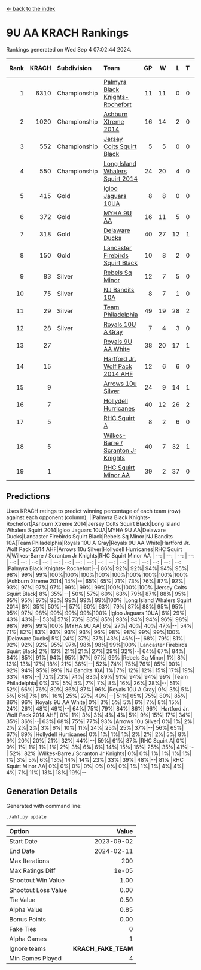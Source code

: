 [<- back to the index](readme.md)
# 9U AA KRACH Rankings
Rankings generated on Wed Sep  4 07:02:44 2024.

Rank|KRACH|Subdivision|Team|GP|W|L|T|OTW|OTL|SoS|Exp Wins|Win Diff
---:|---:|:---|:---|---:|---:|---:|---:|---:|---:|---:|---:|---:
1|6310|Championship|[Palmyra Black Knights- Rochefort](https://gamesheetstats.com/seasons/3659/teams/140260/schedule)|11|11|0|0|0|0|91|11.8|-0.0
2|1020|Championship|[Ashburn Xtreme 2014](https://gamesheetstats.com/seasons/3659/teams/140217/schedule)|16|14|2|0|0|0|176|14.9|0.0
3|552|Championship|[Jersey Colts Squirt Black](https://gamesheetstats.com/seasons/3659/teams/140254/schedule)|5|5|0|0|0|0|14|5.9|0.0
4|550|Championship|[Long Island Whalers Squirt 2014](https://gamesheetstats.com/seasons/3659/teams/140221/schedule)|24|20|4|0|1|0|177|20.9|0.0
5|415|Gold|[Igloo Jaguars 10UA](https://gamesheetstats.com/seasons/3659/teams/140253/schedule)|8|8|0|0|0|0|7|8.9|0.0
6|372|Gold|[MYHA 9U AA](https://gamesheetstats.com/seasons/3659/teams/140222/schedule)|16|11|5|0|2|0|258|11.9|0.0
7|318|Gold|[Delaware Ducks](https://gamesheetstats.com/seasons/3659/teams/140218/schedule)|40|27|12|1|0|3|667|28.4|0.0
8|150|Gold|[Lancaster Firebirds Squirt Black](https://gamesheetstats.com/seasons/3659/teams/140256/schedule)|10|8|2|0|0|0|70|8.9|0.0
9|83|Silver|[Rebels Sq Minor](https://gamesheetstats.com/seasons/3659/teams/140223/schedule)|12|7|5|0|1|1|219|7.9|0.0
10|75|Silver|[NJ Bandits 10A](https://gamesheetstats.com/seasons/3659/teams/140259/schedule)|8|7|1|0|0|0|13|7.9|0.0
11|29|Silver|[Team Philadelphia](https://gamesheetstats.com/seasons/3659/teams/140226/schedule)|49|19|28|2|2|1|686|20.9|0.0
12|28|Silver|[Royals 10U A Gray](https://gamesheetstats.com/seasons/3659/teams/140262/schedule)|7|4|3|0|0|0|86|4.9|0.0
13|27||[Royals 9U AA White](https://gamesheetstats.com/seasons/3659/teams/140225/schedule)|38|20|17|1|0|0|133|21.4|0.0
14|15||[Hartford Jr. Wolf Pack 2014 AHF](https://gamesheetstats.com/seasons/3659/teams/140219/schedule)|12|6|6|0|0|0|134|6.9|0.0
15|9||[Arrows 10u Silver](https://gamesheetstats.com/seasons/3659/teams/140216/schedule)|24|9|14|1|1|0|147|10.4|0.0
16|7||[Hollydell Hurricanes](https://gamesheetstats.com/seasons/3659/teams/140220/schedule)|40|12|26|2|0|0|111|13.9|0.0
17|5||[RHC Squirt A](https://gamesheetstats.com/seasons/3659/teams/140261/schedule)|8|2|6|0|0|0|15|2.9|0.0
18|5||[Wilkes-Barre / Scranton Jr Knights](https://gamesheetstats.com/seasons/3659/teams/140228/schedule)|40|7|32|1|0|1|746|8.4|0.0
19|1||[RHC Squirt Minor AA](https://gamesheetstats.com/seasons/3659/teams/140224/schedule)|39|2|37|0|0|1|135|2.9|0.0

## Predictions
Uses KRACH ratings to predict winning percentage of each team (row) against each opponent (column).
||Palmyra Black Knights- Rochefort|Ashburn Xtreme 2014|Jersey Colts Squirt Black|Long Island Whalers Squirt 2014|Igloo Jaguars 10UA|MYHA 9U AA|Delaware Ducks|Lancaster Firebirds Squirt Black|Rebels Sq Minor|NJ Bandits 10A|Team Philadelphia|Royals 10U A Gray|Royals 9U AA White|Hartford Jr. Wolf Pack 2014 AHF|Arrows 10u Silver|Hollydell Hurricanes|RHC Squirt A|Wilkes-Barre / Scranton Jr Knights|RHC Squirt Minor AA
| --: | --: | --: | --: | --: | --: | --: | --: | --: | --: | --: | --: | --: | --: | --: | --: | --: | --: | --: | --: 
|Palmyra Black Knights- Rochefort|--| 86%| 92%| 92%| 94%| 94%| 95%| 98%| 99%| 99%|100%|100%|100%|100%|100%|100%|100%|100%|100%
|Ashburn Xtreme 2014| 14%|--| 65%| 65%| 71%| 73%| 76%| 87%| 92%| 93%| 97%| 97%| 97%| 99%| 99%| 99%|100%|100%|100%
|Jersey Colts Squirt Black|  8%| 35%|--| 50%| 57%| 60%| 63%| 79%| 87%| 88%| 95%| 95%| 95%| 97%| 98%| 99%| 99%| 99%|100%
|Long Island Whalers Squirt 2014|  8%| 35%| 50%|--| 57%| 60%| 63%| 79%| 87%| 88%| 95%| 95%| 95%| 97%| 98%| 99%| 99%| 99%|100%
|Igloo Jaguars 10UA|  6%| 29%| 43%| 43%|--| 53%| 57%| 73%| 83%| 85%| 93%| 94%| 94%| 96%| 98%| 98%| 99%| 99%|100%
|MYHA 9U AA|  6%| 27%| 40%| 40%| 47%|--| 54%| 71%| 82%| 83%| 93%| 93%| 93%| 96%| 98%| 98%| 99%| 99%|100%
|Delaware Ducks|  5%| 24%| 37%| 37%| 43%| 46%|--| 68%| 79%| 81%| 92%| 92%| 92%| 95%| 97%| 98%| 98%| 99%|100%
|Lancaster Firebirds Squirt Black|  2%| 13%| 21%| 21%| 27%| 29%| 32%|--| 64%| 67%| 84%| 84%| 85%| 91%| 94%| 95%| 97%| 97%| 99%
|Rebels Sq Minor|  1%|  8%| 13%| 13%| 17%| 18%| 21%| 36%|--| 52%| 74%| 75%| 76%| 85%| 90%| 92%| 94%| 95%| 99%
|NJ Bandits 10A|  1%|  7%| 12%| 12%| 15%| 17%| 19%| 33%| 48%|--| 72%| 73%| 74%| 83%| 89%| 91%| 94%| 94%| 99%
|Team Philadelphia|  0%|  3%|  5%|  5%|  7%|  7%|  8%| 16%| 26%| 28%|--| 51%| 52%| 66%| 76%| 80%| 86%| 87%| 96%
|Royals 10U A Gray|  0%|  3%|  5%|  5%|  6%|  7%|  8%| 16%| 25%| 27%| 49%|--| 51%| 65%| 75%| 80%| 85%| 86%| 96%
|Royals 9U AA White|  0%|  3%|  5%|  5%|  6%|  7%|  8%| 15%| 24%| 26%| 48%| 49%|--| 64%| 75%| 79%| 84%| 86%| 96%
|Hartford Jr. Wolf Pack 2014 AHF|  0%|  1%|  3%|  3%|  4%|  4%|  5%|  9%| 15%| 17%| 34%| 35%| 36%|--| 63%| 68%| 75%| 77%| 93%
|Arrows 10u Silver|  0%|  1%|  2%|  2%|  2%|  2%|  3%|  6%| 10%| 11%| 24%| 25%| 25%| 37%|--| 56%| 65%| 67%| 89%
|Hollydell Hurricanes|  0%|  1%|  1%|  1%|  2%|  2%|  2%|  5%|  8%|  9%| 20%| 20%| 21%| 32%| 44%|--| 59%| 61%| 87%
|RHC Squirt A|  0%|  0%|  1%|  1%|  1%|  1%|  2%|  3%|  6%|  6%| 14%| 15%| 16%| 25%| 35%| 41%|--| 52%| 82%
|Wilkes-Barre / Scranton Jr Knights|  0%|  0%|  1%|  1%|  1%|  1%|  1%|  3%|  5%|  6%| 13%| 14%| 14%| 23%| 33%| 39%| 48%|--| 81%
|RHC Squirt Minor AA|  0%|  0%|  0%|  0%|  0%|  0%|  0%|  1%|  1%|  1%|  4%|  4%|  4%|  7%| 11%| 13%| 18%| 19%|--

## Generation Details

Generated with command line:
```
./ahf.py update
```

| Option | Value |
| :----- | ----: |
| Start Date | 2023-09-02 |
| End Date | 2024-02-11 |
| Max Iterations | 200 |
| Max Ratings Diff | 1e-05 |
| Shootout Win Value | 1.00 |
| Shootout Loss Value | 0.00 |
| Tie Value | 0.50 |
| Alpha Value | 0.85 |
| Bonus Points | 0.00 |
| Fake Ties | 0 |
| Alpha Games | 1 |
| Ignore teams | __KRACH_FAKE_TEAM__ |
| Min Games Played | 4 |

